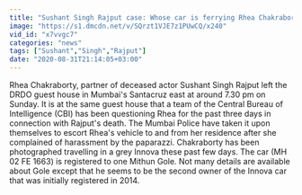 ```yaml
---
title: "Sushant Singh Rajput case: Whose car is ferrying Rhea Chakraborty to CBI office?"
image: "https://s1.dmcdn.net/v/SQrzt1VJE7z1PUwCQ/x240"
vid_id: "x7vvgc7"
categories: "news"
tags: ["Sushant","Singh","Rajput"]
date: "2020-08-31T21:14:05+03:00"
---
```

Rhea Chakraborty, partner of deceased actor Sushant Singh Rajput left the DRDO guest house in Mumbai's Santacruz east at around 7.30 pm on Sunday. It is at the same guest house that a team of the Central Bureau of Intelligence (CBI) has been questioning Rhea for the past three days in connection with Rajput's death. The Mumbai Police have taken it upon themselves to escort Rhea's vehicle to and from her residence after she complained of harassment by the paparazzi. Chakraborty has been photographed travelling in a grey Innova these past few days. The car (MH 02 FE 1663) is registered to one Mithun Gole. Not many details are available about Gole except that he seems to be the second owner of the Innova car that was initially registered in 2014.
